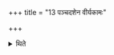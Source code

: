 +++
title = "13 पञ्चदशेन वीर्यकामः"

+++

<details><summary>थिते</summary>

पञ्चदशेन वीर्यकामः १३
</details>
